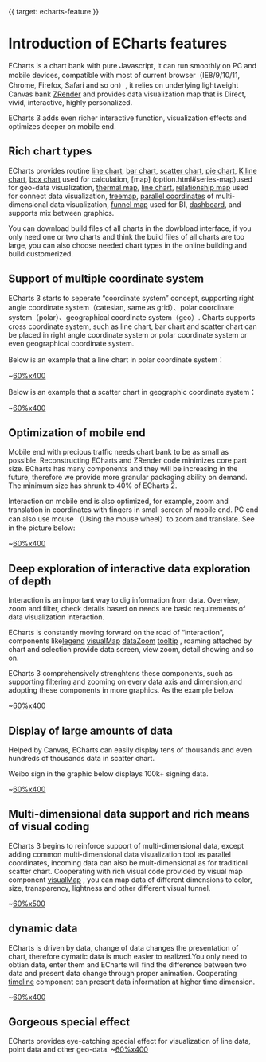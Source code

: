 {{ target: echarts-feature }}
# Introduction of ECharts features

ECharts is a chart bank with pure Javascript, it can run smoothly on PC and mobile devices, compatible with most of current browser（IE8/9/10/11, Chrome, Firefox, Safari and so on）, it relies on underlying lightweight  Canvas bank [ZRender](https://github.com/ecomfe/zrender) and provides data visualization map that is Direct, vivid, interactive, highly personalized.

ECharts 3 adds even richer interactive function, visualization effects and optimizes deeper on mobile end.

## Rich chart types

ECharts provides routine [line chart](option.html#series-line), [bar chart](option.html#series-line), [scatter chart](option.html#series-scatter), [pie chart](~option.html#series-pie), [K line chart](option.html#series-candlestick), [box chart](option.html#series-boxplot) used for calculation, [map] (option.html#series-map)used for geo-data visualization, [thermal map](option.html#series-heatmap), [line chart](option.html#series-lines), [relationship map](option.html#series-graph) used for connect data visualization, [treemap](option.html#series-treemap), [parallel coordinates](option.html#series-parallel) of multi-dimensional data visualization, [funnel map](option.html#series-funnel) used for BI, [dashboard](option.html#series-gauge), and supports mix between graphics.

You can download build files of all charts in the dowbload interface, if you only need one or two charts and think the build files of all charts are too large, you can also choose needed chart types in the online building and build customerized. 

## Support of multiple coordinate system

ECharts 3 starts to seperate “coordinate system” concept, supporting right angle coordinate system（catesian, same as grid）、polar coordinate system（polar）、geographical coordinate system（geo）. Charts supports cross coordinate system, such as line chart, bar chart and scatter chart can be placed in right angle coordinate system or polar  coordinate system or even geographical coordinate system.

Below is an example that a line chart in polar coordinate system：

~[60%x400](${galleryViewPath}line-polar2&reset=1&edit=1)

Below is an example that a scatter chart in geographic coordinate system：

~[60%x400](${galleryViewPath}scatter-map&reset=1&edit=1)


## Optimization of mobile end

Mobile end with precious traffic needs chart bank to be as small as possible. Reconstructing ECharts and ZRender code minimizes core part size. ECharts has many components and they will be increasing in the future, therefore we provide more granular packaging ability on demand. The minimum size has shrunk to 40% of ECharts 2.

Interaction on mobile end is also optimized, for example, zoom and translation in coordinates with fingers in small screen of mobile end. PC end can also use mouse （Using the mouse wheel）to zoom and translate. See in the picture below:


~[60%x400](${galleryViewPath}area-simple&reset=1&edit=1)

## Deep exploration of interactive data exploration of depth

Interaction is an important way to dig information from data. Overview, zoom and filter, check details based on needs are basic requirements of data visualization interaction.

ECharts is constantly moving forward on the road of “interaction”, components like[legend](option.html#legend) [visualMap](option.html#visualMap) [dataZoom](option.html#dataZoom) [tooltip](option.html#tooltip) , roaming attached by chart and selection provide data screen, view zoom, detail showing and so on.

ECharts 3 comprehensively strenghtens these components, such as supporting filtering and zooming on every data axis and dimension,and adopting these components in more graphics. As the example below

~[60%x400](${galleryViewPath}mix-zoom-on-value&reset=1&edit=1)

## Display of large amounts of data

Helped by Canvas, ECharts can easily display tens of thousands and even hundreds of thousands data in scatter chart.

Weibo sign in the graphic below displays 100k+ signing data.

~[60%x400](${galleryViewPath}scatter-weibo&reset=1&edit=1)

## Multi-dimensional data support and rich means of visual coding

ECharts 3 begins to reinforce support of multi-dimensional data, except adding common multi-dimensional data visualization tool as parallel coordinates, incoming data can also be mult-dimensional as for traditionl scatter chart. Cooperating with rich visual code provided by visual map component  [visualMap](option.html#visualMap) , you can map data of different dimensions to color, size, transparency, lightness and other different visual tunnel.

~[60%x500](${galleryViewPath}scatter-aqi-color&reset=1&edit=1)

## dynamic data

ECharts is driven by data, change of data changes the presentation of chart, therefore dymatic data is much easier to realized.You only need to obtian data, enter them and  ECharts will find the difference between two data and present data change through proper animation. Cooperating [timeline](option.html#timeline) component can present data information at higher time dimension.

~[60%x400](${galleryViewPath}scatter-life-expectancy-timeline&reset=1&edit=1)

## Gorgeous special effect

ECharts provides eye-catching special effect for visualization of line data, point data and other geo-data.
~[60%x400](${galleryViewPath}geo-lines&reset=1&edit=1)